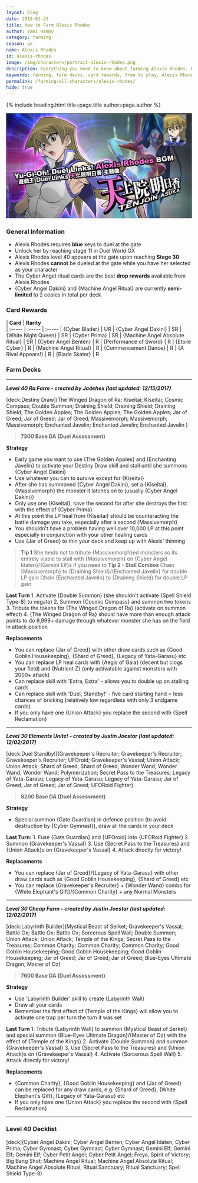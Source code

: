 ```yaml
---
layout: blog
date: 2018-01-23
title: How to Farm Alexis Rhodes
author: Yami Hammy
category: farming
season: gx
name: Alexis Rhodes
id: alexis-rhodes
image: /img/characters/portrait-alexis-rhodes.png
description: Everything you need to know about farming Alexis Rhodes. Her decklists, card rewards, top level farm decks with strategy information and free to play card replacements. This article will help you farm Alexis Rhodes as efficient as possible.
keywords: farming, farm decks, card rewards, free to play, Alexis Rhodes
permalink: /farming/all-characters/alexis-rhodes/
hide: true
---
```


{% include heading.html title=page.title author=page.author %}

![Alexis Rhodes](/img/content/events/alexis.jpg)

### General Information
* Alexis Rhodes requires **blue** keys to duel at the gate
* Unlock her by reaching stage 11 in Duel World GX
* Alexis Rhodes level 40 appears at the gate upon reaching **Stage 30**
* Alexis Rhodes **cannot** be dueled at the gate while you have her selected as your character
* The Cyber Angel ritual cards are the best **drop rewards** available from Alexis Rhodes
* {Cyber Angel Dakini} and {Machine Angel Ritual} are currently **semi-limited** to 2 copies in total per deck
 
### Card Rewards

| **Card** |  **Rarity**  
| :----- | :----- | :----- 
| {Cyber Blader} | UR
| {Cyber Angel Dakini} | SR
| {White Night Queen} | SR
| {Cyber Prima} | SR
| {Machine Angel Absolute Ritual} | SR
| {Cyber Angel Benten} | R
| {Performance of Sword} | R
| {Etoile Cyber} | R
| {Machine Angel Ritual} | R
| {Commencement Dance} | R
| {A Rival Appears!} | R
| {Blade Skater} | R

### Farm Decks
---
***Level 40 Ra Farm - created by Jadehex (last updated: 12/15/2017)***

[deck:Destiny Draw](The Winged Dragon of Ra; Kiseitai; Kiseitai; Cosmic Compass; Double Summon; Draining Shield; Draining Shield; Draining Shield; The Golden Apples; The Golden Apples; The Golden Apples; Jar of Greed; Jar of Greed; Jar of Greed; Massivemorph; Massivemorph; Massivemorph; Enchanted Javelin; Enchanted Javelin; Enchanted Javelin )

> **7300 Base DA (Duel Assessment)**

**Strategy**
* Early game you want to use {The Golden Apples} and {Enchanting Javelin} to activate your Destiny Draw skill and stall until she summons {Cyber Angel Dakini}
* Use whatever you can to survive except for {Kiseitai}
* After she has summoned {Cyber Angel Dakini}, set a {Kiseitai}, {Massivemorph} the monster it latches on to (usually {Cyber Angel Dakini})
* Only use one {Kiseitai}, save the second for after she destroys the first with the effect of {Cyber Prima}
* At this point the LP heal from {Kiseitai} should be counteracting the battle  damage you take, especially after a second {Massivemorph}
* You shouldn't have a problem having well over 10,000 LP at this point especially in conjunction with your other healing cards
* Use {Jar of Greed} to thin your deck and keep up with Alexis' thinning

> **Tip 1** 
She tends not to tribute {Massivemorph}ed monsters so its entirely viable to stall with {Massivemorph} on {Cyber Angel Idaten}/{Gemini Elf}s if you need to
**Tip 2 - Stall Combos** 
Chain {Massivemorph} to {Draining Shield}/{Enchanted Javelin} for double LP gain
Chain {Enchanted Javelin} to {Draining Shield} for double LP gain

**Last Turn** 
		1. Activate {Double Summon} (she shouldn't activate {Spell Shield Type-8} to negate)
		2. Summon {Cosmic Compass} and summon two tokens
		3. Tribute the tokens for {The Winged Dragon of Ra} (activate on summon effect)
		4. {The Winged Dragon of Ra} should have more than enough attack points to do 9,999+ damage through whatever monster she has on the field in attack position
	
**Replacements**
* You can replace {Jar of Greed} with other draw cards such as {Good Goblin Housekeeping}, {Shard of Greed}, {Legacy of Yata-Garasu} etc
* You can replace LP heal cards with {Aegis of Gaia} (decent but clogs your field) and {Nutrient Z} (only activatable against monsters with 2000+ attack)
* Can replace skill with 'Extra, Extra' - allows you to double up on stalling cards
*  Can replace skill with 'Duel, Standby!' - five card starting hand = less chances of bricking (relatively low regardless with only 3 endgame cards)
* If you only have one {Union Attack} you replace the second with {Spell Reclamation}

---

***Level 30 Elements Unite! - created by Justin Joestar (last updated: 12/02/2017)***

[deck:Duel Standby!](Gravekeeper's Recruiter; Gravekeeper's Recruiter; Gravekeeper's Recruiter; UFOroid; Gravekeeper's Vassal; Union Attack; Union Attack; Shard of Greed; Shard of Greed; Wonder Wand; Wonder Wand; Wonder Wand; Polymerization; Secret Pass to the Treasures; Legacy of Yata-Garasu; Legacy of Yata-Garasu; Legacy of Yata-Garasu; Jar of Greed; Jar of Greed; Jar of Greed; UFORoid Fighter)

> **8200 Base DA (Duel Assessment)**

**Strategy**
* Special summon {Gate Guardian} in defence position (to avoid destruction by {Cyber Gymnast}), draw all the cards in your deck

**Last Turn:** 
		1. Fuse {Gate Guardian} and {UFOroid} into {UFORoid Fighter}
		2. Summon {Gravekeeper's Vassal} 
		3. Use {Secret Pass to the Treasures} and {Union Attack}s on {Gravekeeper's Vassal} 
		4. Attack directly for victory!
	
**Replacements**
* You can replace {Jar of Greed}/{Legacy of Yata-Garasu} with other draw cards such as {Good Goblin Housekeeping}, {Shard of Greed} etc
* You can replace {Gravekeeper's Recruiter} + {Wonder Wand} combo for {White Elephant's Gift}/{Common Charity} + any Normal Monsters

---
***Level 30 Cheap Farm - created by Justin Joestar (last updated: 12/02/2017)***

[deck:Labyrinth Builder](Mystical Beast of Serket; Gravekeeper's Vassal; Battle Ox; Battle Ox; Battle Ox; Sorcerous Spell Wall; Double Summon; Union Attack; Union Attack; Temple of the Kings; Secret Pass to the Treasures; Common Charity; Common Charity; Common Charity; Good Goblin Housekeeping; Good Goblin Housekeeping; Good Goblin Housekeeping; Jar of Greed; Jar of Greed; Jar of Greed; Blue-Eyes Ultimate Dragon; Master of Oz)

> **7600 Base DA (Duel Assessment)**

**Strategy**
* Use 'Labyrinth Builder' skill to create {Labyrinth Wall}
* Draw all your cards
* Remember the first effect of {Temple of the Kings} will allow you to activate one trap per turn the turn it was set

**Last Turn** 
		1. Tribute {Labyrinth Wall} to summon {Mystical Beast of Serket} and special summon {Blue-Eyes Ultimate Dragon}/{Master of Oz} with the effect of {Temple of the Kings}
		2. Activate {Double Summon} and summon {Gravekeeper's Vassal} 
		3. Use {Secret Pass to the Treasures} and {Union Attack}s on {Gravekeeper's Vassal} 
		4. Activate {Sorcerous Spell Wall}
		5. Attack directly for victory!

**Replacements**
* {Common Charity}, {Good Goblin Housekeeping} and {Jar of Greed} can be replaced for any draw cards, e.g. {Shard of Greed}, {White Elephant's Gift}, {Legacy of Yata-Garasu} etc
* If you only have one {Union Attack} you replace the second with {Spell Reclamation}
---
 
### Level 40 Decklist

[deck](Cyber Angel Dakini; Cyber Angel Benten; Cyber Angel Idaten; Cyber Prima; Cyber Gymnast; Cyber Gymnast; Cyber Gymnast; Gemini Elf; Gemini Elf; Gemini Elf; Cyber Petit Angel; Cyber Petit Angel; Freya, Spirit of Victory; Big Bang Shot; Machine Angel Ritual; Machine Angel Absolute Ritual; Machine Angel Absolute Ritual; Ritual Sanctuary; Ritual Sanctuary; Spell Shield Type-8)